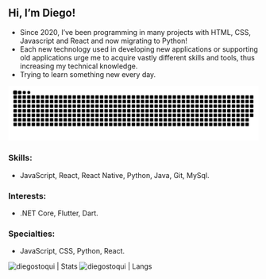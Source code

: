 ## Hi, I’m Diego!

* Since 2020, I’ve been programming in many projects with HTML, CSS, Javascript and React and now migrating to Python! 
* Each new technology used in developing new applications or supporting old applications urge me to acquire vastly different skills and tools, thus increasing my technical knowledge.
* Trying to learn something new every day.

<div align="center">
  <a href="https://Farias-sys.github.io/Farias-sys/">
  <img  src="https://github.com/1999AZZAR/1999AZZAR/blob/main/resources/img/grid-snake.svg"
       alt="snake" /></a>
</div>

### Skills:
* JavaScript, React, React Native, Python, Java, Git, MySql.

### Interests:
* .NET Core, Flutter, Dart.

### Specialties:
* JavaScript, CSS, Python, React. 

<img height="150px" src="https://github-readme-stats.vercel.app/api?username=diegostoqui&show_icons=true&theme=dark" alt="diegostoqui | Stats" />
<img height="150px" src="https://github-readme-stats.vercel.app/api/top-langs/?username=diegostoqui&langs_count=6&theme=dark&layout=compact" alt="diegostoqui | Langs" />
